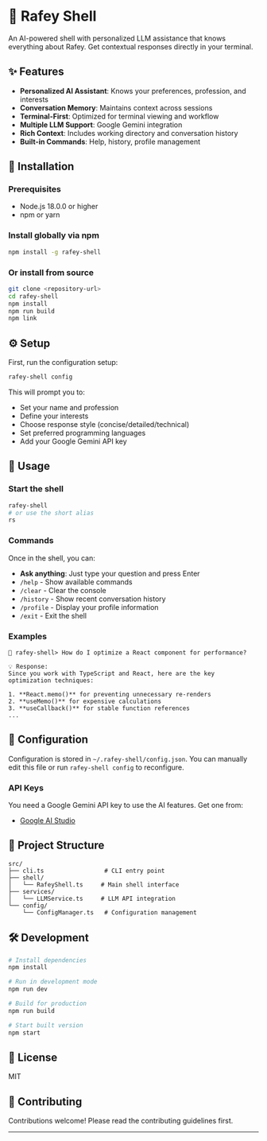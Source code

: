 # 🧠 Rafey Shell

An AI-powered shell with personalized LLM assistance that knows everything about Rafey. Get contextual responses directly in your terminal.

## ✨ Features

- **Personalized AI Assistant**: Knows your preferences, profession, and interests
- **Conversation Memory**: Maintains context across sessions
- **Terminal-First**: Optimized for terminal viewing and workflow
- **Multiple LLM Support**: Google Gemini integration
- **Rich Context**: Includes working directory and conversation history
- **Built-in Commands**: Help, history, profile management

## 🚀 Installation

### Prerequisites
- Node.js 18.0.0 or higher
- npm or yarn

### Install globally via npm

```bash
npm install -g rafey-shell
```

### Or install from source

```bash
git clone <repository-url>
cd rafey-shell
npm install
npm run build
npm link
```

## ⚙️ Setup

First, run the configuration setup:

```bash
rafey-shell config
```

This will prompt you to:
- Set your name and profession
- Define your interests
- Choose response style (concise/detailed/technical)
- Set preferred programming languages
- Add your Google Gemini API key

## 🎯 Usage

### Start the shell

```bash
rafey-shell
# or use the short alias
rs
```

### Commands

Once in the shell, you can:

- **Ask anything**: Just type your question and press Enter
- `/help` - Show available commands
- `/clear` - Clear the console
- `/history` - Show recent conversation history
- `/profile` - Display your profile information
- `/exit` - Exit the shell

### Examples

```
🧠 rafey-shell> How do I optimize a React component for performance?

💡 Response:
Since you work with TypeScript and React, here are the key optimization techniques:

1. **React.memo()** for preventing unnecessary re-renders
2. **useMemo()** for expensive calculations
3. **useCallback()** for stable function references
...
```

## 🔧 Configuration

Configuration is stored in `~/.rafey-shell/config.json`. You can manually edit this file or run `rafey-shell config` to reconfigure.

### API Keys

You need a Google Gemini API key to use the AI features. Get one from:
- [Google AI Studio](https://makersuite.google.com/app/apikey)

## 📁 Project Structure

```
src/
├── cli.ts                 # CLI entry point
├── shell/
│   └── RafeyShell.ts     # Main shell interface
├── services/
│   └── LLMService.ts     # LLM API integration
└── config/
    └── ConfigManager.ts   # Configuration management
```

## 🛠️ Development

```bash
# Install dependencies
npm install

# Run in development mode
npm run dev

# Build for production
npm run build

# Start built version
npm start
```

## 📝 License

MIT

## 🤝 Contributing

Contributions welcome! Please read the contributing guidelines first.

---
